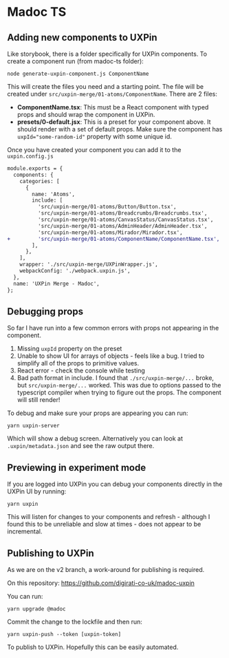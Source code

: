 # Madoc TS

## Adding new components to UXPin

Like storybook, there is a folder specifically for UXPin components. To create a component run (from madoc-ts folder):
```
node generate-uxpin-component.js ComponentName
```
This will create the files you need and a starting point. The file will be created under `src/uxpin-merge/01-atoms/ComponentName`. There are 2 files:

- **ComponentName.tsx**: This must be a React component with typed props and should wrap the component in UXPin. 
- **presets/0-default.jsx**: This is a preset for your component above. It should render with a set of default props. Make sure the component has `uxpId="some-random-id"` property with some unique id.

Once you have created your component you can add it to the `uxpin.config.js`
```diff
module.exports = {
  components: {
    categories: [
      {
        name: 'Atoms',
        include: [
          'src/uxpin-merge/01-atoms/Button/Button.tsx',
          'src/uxpin-merge/01-atoms/Breadcrumbs/Breadcrumbs.tsx',
          'src/uxpin-merge/01-atoms/CanvasStatus/CanvasStatus.tsx',
          'src/uxpin-merge/01-atoms/AdminHeader/AdminHeader.tsx',
          'src/uxpin-merge/01-atoms/Mirador/Mirador.tsx',
+         'src/uxpin-merge/01-atoms/ComponentName/ComponentName.tsx',
        ],
      },
    ],
    wrapper: './src/uxpin-merge/UXPinWrapper.js',
    webpackConfig: './webpack.uxpin.js',
  },
  name: 'UXPin Merge - Madoc',
};
```

## Debugging props

So far I have run into a few common errors with props not appearing in the component.

1. Missing `uxpId` property on the preset
2. Unable to show UI for arrays of objects - feels like a bug. I tried to simplify all of the props to primitive values.
3. React error - check the console while testing
4. Bad path format in include. I found that `./src/uxpin-merge/...` broke, but `src/uxpin-merge/...` worked. This was due to options passed to the typescript compiler when trying to figure out the props. The component will still render!

To debug and make sure your props are appearing you can run:
```
yarn uxpin-server
```
Which will show a debug screen. Alternatively you can look at `.uxpin/metadata.json` and see the raw output there.

## Previewing in experiment mode

If you are logged into UXPin you can debug your components directly in the UXPin UI by running:
```
yarn uxpin
```

This will listen for changes to your components and refresh - although I found this to be unreliable and slow at times - does not appear to be incremental.

## Publishing to UXPin
As we are on the v2 branch, a work-around for publishing is required.

On this repository: https://github.com/digirati-co-uk/madoc-uxpin

You can run:
```
yarn upgrade @madoc
```
Commit the change to the lockfile and then run:
```
yarn uxpin-push --token [uxpin-token]
```
To publish to UXPin. Hopefully this can be easily automated.
